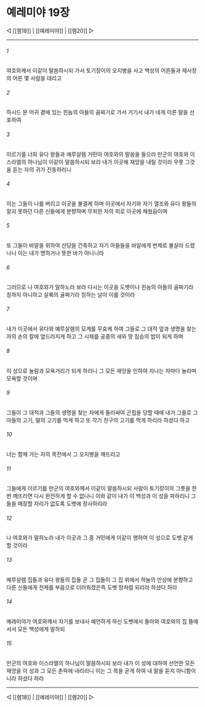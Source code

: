 ﻿# 예레미야 19장

◁ [[렘18]] | [[예레미야]] | [[렘20]] ▷
***

###### 1
여호와께서 이같이 말씀하시되 가서 토기장이의 오지병을 사고 백성의 어른들과 제사장의 어른 몇 사람을 데리고

###### 2
하시드 문 어귀 곁에 있는 힌놈의 아들의 골짜기로 가서 거기서 내가 네게 이른 말을 선포하여

###### 3
이르기를 너희 유다 왕들과 예루살렘 거민아 여호와의 말씀을 들으라 만군의 여호와 이스라엘의 하나님이 이같이 말씀하시되 보라 내가 이곳에 재앙을 내릴 것이라 무릇 그것을 듣는 자의 귀가 진동하리니

###### 4
이는 그들이 나를 버리고 이곳을 불결케 하며 이곳에서 자기와 자기 열조와 유다 왕들의 알지 못하던 다른 신들에게 분향하며 무죄한 자의 피로 이곳에 채웠음이며

###### 5
또 그들이 바알을 위하여 산당을 건축하고 자기 아들들을 바알에게 번제로 불살라 드렸나니 이는 내가 명하거나 뜻한 바가 아니니라

###### 6
그러므로 나 여호와가 말하노라 보라 다시는 이곳을 도벳이나 힌놈의 아들의 골짜기라 칭하지 아니하고 살륙의 골짜기라 칭하는 날이 이를 것이라

###### 7
내가 이곳에서 유다와 예루살렘의 모계를 무효케 하여 그들로 그 대적 앞과 생명을 찾는 자의 손의 칼에 엎드러지게 하고 그 시체를 공중의 새와 땅 짐승의 밥이 되게 하며

###### 8
이 성으로 놀람과 모욕거리가 되게 하리니 그 모든 재앙을 인하여 지나는 자마다 놀라며 모욕할 것이며

###### 9
그들이 그 대적과 그들의 생명을 찾는 자에게 둘러싸여 곤핍을 당할 때에 내가 그들로 그 아들의 고기, 딸의 고기를 먹게 하고 또 각기 친구의 고기를 먹게 하리라 하셨다 하고

###### 10
너는 함께 가는 자의 목전에서 그 오지병을 깨뜨리고

###### 11
그들에게 이르기를 만군의 여호와께서 이같이 말씀하시되 사람이 토기장이의 그릇을 한번 깨뜨리면 다시 완전하게 할 수 없나니 이와 같이 내가 이 백성과 이 성을 파하리니 그들을 매장할 자리가 없도록 도벳에 장사하리라

###### 12
나 여호와가 말하노라 내가 이곳과 그 중 거민에게 이같이 행하여 이 성으로 도벳 같게 할 것이라

###### 13
예루살렘 집들과 유다 왕들의 집들 곧 그 집들이 그 집 위에서 하늘의 만상에 분향하고 다른 신들에게 전제를 부음으로 더러워졌은즉 도벳 땅처럼 되리라 하셨다 하라

###### 14
예레미야가 여호와께서 자기를 보내사 예언하게 하신 도벳에서 돌아와 여호와의 집 뜰에 서서 모든 백성에게 말하되

###### 15
만군의 여호와 이스라엘의 하나님이 말씀하시되 보라 내가 이 성에 대하여 선언한 모든 재앙을 이 성과 그 모든 촌락에 내리리니 이는 그 목을 곧게 하여 내 말을 듣지 아니함이니라 하셨다 하라

***
◁ [[렘18]] | [[예레미야]] | [[렘20]] ▷